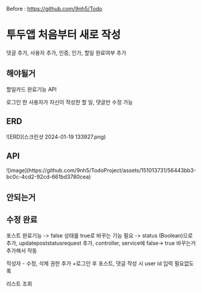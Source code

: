 Before :  https://github.com/9nh5/Todo

<h1>투두앱 처음부터 새로 작성</h1>

댓글 추가, 사용자 추가, 인증, 인가, 할일 완료여부 추가

<h2>해야될거</h2>

할일카드 완료기능 API

로그인 한 사용자가 자신이 작성한 할 일, 댓글만 수정 가능


<h2>ERD</h2>
![ERD](스크린샷 2024-01-19 133927.png)


<h2>API</h2>
![image](https://github.com/9nh5/TodoProject/assets/151013731/56443bb3-bc0c-4cd2-92cd-661bd3780cea)



 <h2>안되는거</h2>


<h2>수정 완료</h2>

포스트 완료기능 -> false 상태를 true로 바꾸는 기능 필요
 -> status (Boolean)으로 추가, updatepoststatusrequest 추가, controller, service에 false-> true 바꾸는거 추가해서 작동

작성자 - 수정, 삭제 권한 추가
+로그인 후 포스트, 댓글 작성 시 user id 입력 필요없도록

리스트 조회
